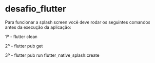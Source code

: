 # desafio_flutter
 
Para funcionar a splash screen você deve rodar os seguintes comandos antes da execução da aplicação:


1º - flutter clean

2º - flutter pub get

3º - flutter pub run flutter_native_splash:create